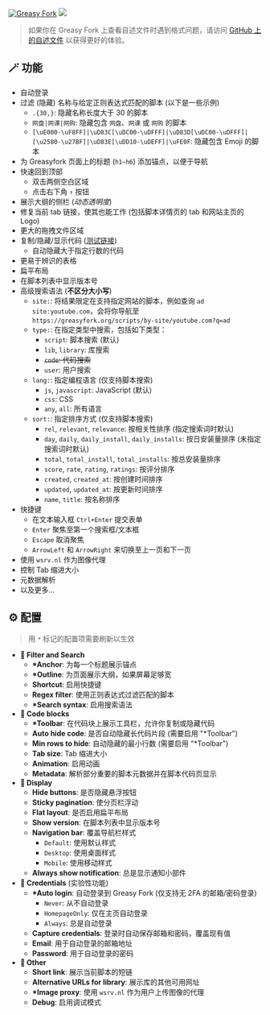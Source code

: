 [![Greasy Fork](https://img.shields.io/greasyfork/dt/467078)](https://greasyfork.org/scripts/467078) [![](https://img.shields.io/badge/Crazy%20Thur.-V%20me%2050-red?logo=kfc)](https://greasyfork.org/rails/active_storage/blobs/redirect/eyJfcmFpbHMiOnsibWVzc2FnZSI6IkJBaHBBaWZvIiwiZXhwIjpudWxsLCJwdXIiOiJibG9iX2lkIn19--10e04ed7ed56ae18d22cec6d675b34fd579cecab/wechat.jpeg?locale=zh-CN)

> 如果你在 Greasy Fork 上查看自述文件时遇到格式问题，请访问 [GitHub 上的自述文件](https://github.com/PRO-2684/gadgets/blob/main/greasyfork_enhance/README_CN.md) 以获得更好的体验。

## 🪄 功能

- 自动登录
- 过滤 (隐藏) 名称与给定正则表达式匹配的脚本 (以下是一些示例)
    - `.{30,}`: 隐藏名称长度大于 30 的脚本
    - `网盘|网课|网购`: 隐藏包含 `网盘`、`网课` 或 `网购` 的脚本
    - `[\uE000-\uF8FF]|\uD83C[\uDC00-\uDFFF]|\uD83D[\uDC00-\uDFFF]|[\u2580-\u27BF]|\uD83E[\uDD10-\uDEFF]|\uFE0F`: 隐藏包含 Emoji 的脚本
- 为 Greasyfork 页面上的标题 (`h1~h6`) 添加锚点，以便于导航
- 快速回到顶部
    - 双击两侧空白区域
    - 点击右下角 `↑` 按钮
- 展示大纲的侧栏 (*动态透明度*)
- 修复当前 tab 链接，使其也能工作 (包括脚本详情页的 tab 和网站主页的 Logo)
- 更大的拖拽文件区域
- 复制/隐藏/显示代码 ([测试链接](https://greasyfork.org/scripts/470224))
    - 自动隐藏大于指定行数的代码
- 更易于辨识的表格
- 扁平布局
- 在脚本列表中显示版本号
- 高级搜索语法 (**不区分大小写**)
    - `site:`: 将结果限定在支持指定网站的脚本，例如查询 `ad site:youtube.com`，会将你导航至 `https://greasyfork.org/scripts/by-site/youtube.com?q=ad`
    - `type:`: 在指定类型中搜索，包括如下类型：
        - `script`: 脚本搜索 (默认)
        - `lib`, `library`: 库搜索
        - ~~`code`: 代码搜索~~
        - `user`: 用户搜索
    - `lang:`: 指定编程语言 (仅支持脚本搜索)
        - `js`, `javascript`: JavaScript (默认)
        - `css`: CSS
        - `any`, `all`: 所有语言
    - `sort:`: 指定排序方式 (仅支持脚本搜索)
        - `rel`, `relevant`, `relevance`: 按相关性排序 (指定搜索词时默认)
        - `day`, `daily`, `daily_install`, `daily_installs`: 按日安装量排序 (未指定搜索词时默认)
        - `total`, `total_install`, `total_installs`: 按总安装量排序
        - `score`, `rate`, `rating`, `ratings`: 按评分排序
        - `created`, `created_at`: 按创建时间排序
        - `updated`, `updated_at`: 按更新时间排序
        - `name`, `title`: 按名称排序
- 快捷键
    - 在文本输入框 `Ctrl+Enter` 提交表单
    - `Enter` 聚焦至第一个搜索框/文本框
    - `Escape` 取消聚焦
    - `ArrowLeft` 和 `ArrowRight` 来切换至上一页和下一页
- 使用 `wsrv.nl` 作为图像代理
- 控制 Tab 缩进大小
- 元数据解析
- 以及更多...

## ⚙️ 配置

> 用 `*` 标记的配置项需要刷新以生效

- **🔎 Filter and Search**
    - **\*Anchor**: 为每一个标题展示锚点
    - **\*Outline**: 为页面展示大纲，如果屏幕足够宽
    - **Shortcut**: 启用快捷键
    - **Regex filter**: 使用正则表达式过滤匹配的脚本
    - **\*Search syntax**: 启用搜索语法
- **📝 Code blocks**
    - **\*Toolbar**: 在代码块上展示工具栏，允许你复制或隐藏代码
    - **Auto hide code**: 是否自动隐藏长代码片段 (需要启用 "\*Toolbar")
    - **Min rows to hide**: 自动隐藏的最小行数 (需要启用 "\*Toolbar")
    - **Tab size**: Tab 缩进大小
    - **Animation**: 启用动画
    - **Metadata**: 解析部分重要的脚本元数据并在脚本代码页显示
- **🎨 Display**
    - **Hide buttons**: 是否隐藏悬浮按钮
    - **Sticky pagination**: 使分页栏浮动
    - **Flat layout**: 是否启用扁平布局
    - **Show version**: 在脚本列表中显示版本号
    - **Navigation bar**: 覆盖导航栏样式
        - `Default`: 使用默认样式
        - `Desktop`: 使用桌面样式
        - `Mobile`: 使用移动样式
    - **Always show notification**: 总是显示通知小部件
- **🔑 Credentials** (实验性功能)
    - **\*Auto login**: 自动登录到 Greasy Fork (仅支持无 2FA 的邮箱/密码登录)
        - `Never`: 从不自动登录
        - `HomepageOnly`: 仅在主页自动登录
        - `Always`: 总是自动登录
    - **Capture credentials**: 登录时自动保存邮箱和密码，覆盖现有值
    - **Email**: 用于自动登录的邮箱地址
    - **Password**: 用于自动登录的密码
- **🔧 Other**
    - **Short link**: 展示当前脚本的短链
    - **Alternative URLs for library**: 展示库的其他可用网址
    - **\*Image proxy**: 使用 `wsrv.nl` 作为用户上传图像的代理
    - **Debug**: 启用调试模式
